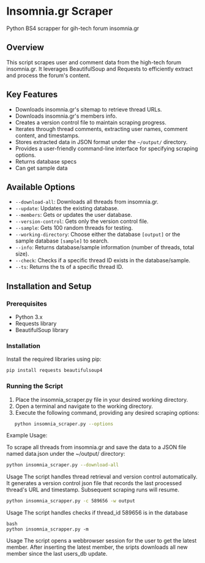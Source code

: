 # Insomnia.gr Scraper
Python BS4 scrapper for gih-tech forum insomnia.gr

## Overview

This script scrapes user and comment data from the high-tech forum insomnia.gr. It leverages BeautifulSoup and Requests to efficiently extract and process the forum's content.

## Key Features

* Downloads insomnia.gr's sitemap to retrieve thread URLs.
* Downloads insomnia.gr's members info.
* Creates a version control file to maintain scraping progress.
* Iterates through thread comments, extracting user names, comment content, and timestamps.
* Stores extracted data in JSON format under the `~/output/` directory.
* Provides a user-friendly command-line interface for specifying scraping options.
* Returns database specs
* Can get sample data

## Available Options

* `--download-all`: Downloads all threads from insomnia.gr.
* `--update`: Updates the existing database.
* `--members`: Gets or updates the user database.
* `--version-control`: Gets only the version control file.
* `--sample`: Gets 100 random threads for testing.
* `--working-directory`: Choose either the database `[output]` or the sample database `[sample]` to search.
* `--info`: Returns database/sample information (number of threads, total size).
* `--check`: Checks if a specific thread ID exists in the database/sample.
* `--ts`: Returns the ts of a specific thread ID.
  
## Installation and Setup

### Prerequisites

* Python 3.x
* Requests library
* BeautifulSoup library

### Installation

Install the required libraries using pip:
   ```bash
   pip install requests beautifulsoup4
   ```


### Running the Script

1. Place the insomnia_scraper.py file in your desired working directory.
2. Open a terminal and navigate to the working directory.
3. Execute the following command, providing any desired scraping options:
```bash
   python insomnia_scraper.py --options
```

Example Usage:

To scrape all threads from insomnia.gr and save the data to a JSON file named data.json under the ~/output/ directory:

```bash
python insomnia_scraper.py --download-all
```
Usage
The script handles thread retrieval and version control automatically. It generates a version control json file that records the last processed thread's URL and timestamp. Subsequent scraping runs will resume.

```bash
python insomnia_scrapper.py -c 589656 -w output
```
Usage
The script handles checks if thread_id 589656 is in the database
```
bash
python insomnia_scrapper.py -m
```
Usage
The script opens a webbrowser session for the user to get the latest member. After inserting the latest member, the sripts downloads all new member since the last users_db update. 

